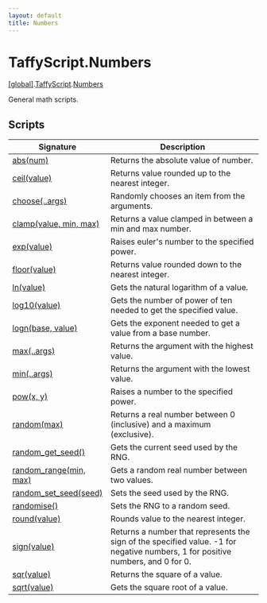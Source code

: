 ```yaml
---
layout: default
title: Numbers
---
```


# TaffyScript.Numbers

[\[global\]]({{site.baseurl}}/docs/).[TaffyScript]({{site.baseurl}}/docs/TaffyScript/).[Numbers]({{site.baseurl}}/docs/TaffyScript/Numbers/)

General math scripts.

## Scripts

<table>
  <col width="20%">
  <thead>
    <tr>
      <th>Signature</th>
      <th>Description</th>
    </tr>
  </thead>
  <tbody>
    <tr>
      <td><a href="{{page.url}}abs">abs(num)</a></td>
      <td>Returns the absolute value of number.</td>
    </tr>
    <tr>
      <td><a href="{{page.url}}ceil">ceil(value)</a></td>
      <td>Returns value rounded up to the nearest integer.</td>
    </tr>
    <tr>
      <td><a href="{{page.url}}choose">choose(..args)</a></td>
      <td>Randomly chooses an item from the arguments.</td>
    </tr>
    <tr>
      <td><a href="{{page.url}}clamp">clamp(value, min, max)</a></td>
      <td>Returns a value clamped in between a min and max number.</td>
    </tr>
    <tr>
      <td><a href="{{page.url}}exp">exp(value)</a></td>
      <td>Raises euler's number to the specified power.</td>
    </tr>
    <tr>
      <td><a href="{{page.url}}floor">floor(value)</a></td>
      <td>Returns value rounded down to the nearest integer.</td>
    </tr>
    <tr>
      <td><a href="{{page.url}}ln">ln(value)</a></td>
      <td>Gets the natural logarithm of a value.</td>
    </tr>
    <tr>
      <td><a href="{{page.url}}log10">log10(value)</a></td>
      <td>Gets the number of power of ten needed to get the specified value.</td>
    </tr>
    <tr>
      <td><a href="{{page.url}}logn">logn(base, value)</a></td>
      <td>Gets the exponent needed to get a value from a base number.</td>
    </tr>
    <tr>
      <td><a href="{{page.url}}max">max(..args)</a></td>
      <td>Returns the argument with the highest value.</td>
    </tr>
    <tr>
      <td><a href="{{page.url}}min">min(..args)</a></td>
      <td>Returns the argument with the lowest value.</td>
    </tr>
    <tr>
      <td><a href="{{page.url}}pow">pow(x, y)</a></td>
      <td>Raises a number to the specified power.</td>
    </tr>
    <tr>
      <td><a href="{{page.url}}random">random(max)</a></td>
      <td>Returns a real number between 0 (inclusive) and a maximum (exclusive).</td>
    </tr>
    <tr>
      <td><a href="{{page.url}}random_get_seed">random_get_seed()</a></td>
      <td>Gets the current seed used by the RNG.</td>
    </tr>
    <tr>
      <td><a href="{{page.url}}random_range">random_range(min, max)</a></td>
      <td>Gets a random real number between two values.</td>
    </tr>
    <tr>
      <td><a href="{{page.url}}random_set_seed">random_set_seed(seed)</a></td>
      <td>Sets the seed used by the RNG.</td>
    </tr>
    <tr>
      <td><a href="{{page.url}}randomise">randomise()</a></td>
      <td>Sets the RNG to a random seed.</td>
    </tr>
    <tr>
      <td><a href="{{page.url}}round">round(value)</a></td>
      <td>Rounds value to the nearest integer.</td>
    </tr>
    <tr>
      <td><a href="{{page.url}}sign">sign(value)</a></td>
      <td>Returns a number that represents the sign of the specified value. -1 for negative numbers, 1 for positive numbers, and 0 for 0.</td>
    </tr>
    <tr>
      <td><a href="{{page.url}}sqr">sqr(value)</a></td>
      <td>Returns the square of a value.</td>
    </tr>
    <tr>
      <td><a href="{{page.url}}sqrt">sqrt(value)</a></td>
      <td>Gets the square root of a value.</td>
    </tr>
  </tbody>
</table>
